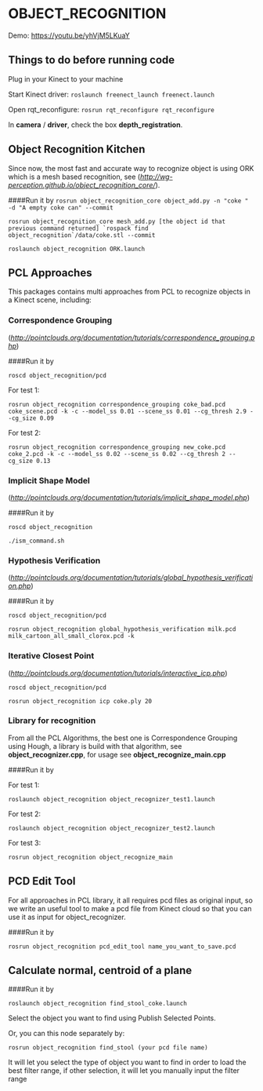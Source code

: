 # OBJECT_RECOGNITION
 Demo: https://youtu.be/yhVjM5LKuaY
## Things to do before running code

Plug in your Kinect to your machine

Start Kinect driver: `roslaunch freenect_launch freenect.launch`

Open rqt_reconfigure: `rosrun rqt_reconfigure rqt_reconfigure`

In **camera** / **driver**, check the box **depth_registration**.

## Object Recognition Kitchen

Since now, the most fast and accurate way to recognize object is using ORK which is a mesh based recognition, see (*http://wg-perception.github.io/object_recognition_core/*).

####Run it by
`rosrun object_recognition_core object_add.py -n "coke " -d "A empty coke can" --commit`

``rosrun object_recognition_core mesh_add.py [the object id that previous command returned] `rospack find object_recognition`/data/coke.stl --commit``

`roslaunch object_recognition ORK.launch`

## PCL Approaches

This packages contains multi approaches from PCL to recognize objects in a Kinect scene, including:

### Correspondence Grouping 
(*http://pointclouds.org/documentation/tutorials/correspondence_grouping.php*)

####Run it by 

`roscd object_recognition/pcd`

For test 1:

`rosrun object_recognition correspondence_grouping coke_bad.pcd coke_scene.pcd -k -c --model_ss 0.01 --scene_ss 0.01 --cg_thresh 2.9 --cg_size 0.09 `

For test 2:

` rosrun object_recognition correspondence_grouping new_coke.pcd coke_2.pcd -k -c --model_ss 0.02 --scene_ss 0.02 --cg_thresh 2 --cg_size 0.13 `

### Implicit Shape Model 
(*http://pointclouds.org/documentation/tutorials/implicit_shape_model.php*)

####Run it by

`roscd object_recognition`

`./ism_command.sh`

### Hypothesis Verification 
(*http://pointclouds.org/documentation/tutorials/global_hypothesis_verification.php*)

####Run it by

`roscd object_recognition/pcd`

`rosrun object_recognition global_hypothesis_verification milk.pcd milk_cartoon_all_small_clorox.pcd -k`

### Iterative Closest Point 
(*http://pointclouds.org/documentation/tutorials/interactive_icp.php*)

`roscd object_recognition/pcd`

`rosrun object_recognition icp coke.ply 20`

### Library for recognition
From all the PCL Algorithms, the best one is Correspondence Grouping using Hough, a library is build with that algorithm, see **object_recognizer.cpp**, for usage see **object_recognize_main.cpp**

####Run it by

For test 1:

`roslaunch object_recognition object_recognizer_test1.launch`

For test 2:

`roslaunch object_recognition object_recognizer_test2.launch`

For test 3:

`rosrun object_recognition object_recognize_main`


## PCD Edit Tool

For all approaches in PCL library, it all requires pcd files as original input, so we write an useful tool to make a pcd file from Kinect cloud so that you can use it as input for object_recognizer.

####Run it by

`rosrun object_recognition pcd_edit_tool name_you_want_to_save.pcd`



## Calculate normal, centroid of a plane

####Run it by

`roslaunch object_recognition find_stool_coke.launch`

Select the object you want to find using Publish Selected Points.

Or, you can this node separately by:

`rosrun object_recognition find_stool (your pcd file name)`

It will let you select the type of object you want to find in order to load the best filter range, if other selection, it will let you manually input the filter range



    
